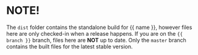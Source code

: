 # NOTE!

The `dist` folder contains the standalone build for {{ name }}, however files here are only checked-in when a release happens. If you are on the `{{ branch }}` branch, files here are **NOT** up to date. Only the `master` branch contains the built files for the latest stable version.
